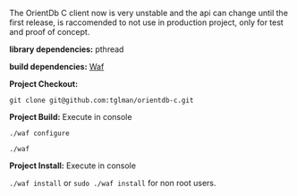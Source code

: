 The OrientDb C client now is very unstable and the api can change until the first release, is raccomended to not use in production project, only for test and proof of concept.

**library dependencies:**
pthread

**build dependencies:**
[Waf](http://code.google.com/p/waf/)

**Project Checkout:**

`git clone git@github.com:tglman/orientdb-c.git`

**Project Build:**
Execute in console

`./waf configure`

`./waf`

**Project Install:**
Execute in console

`./waf install` or `sudo ./waf install` for non root users.

